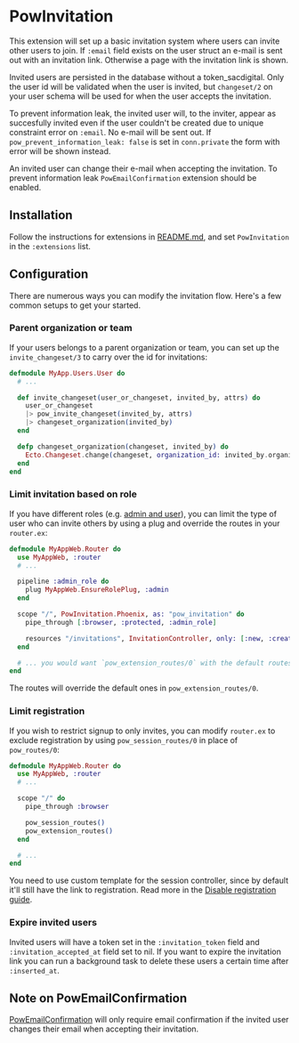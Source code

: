 # PowInvitation

This extension will set up a basic invitation system where users can invite other users to join. If `:email` field exists on the user struct an e-mail is sent out with an invitation link. Otherwise a page with the invitation link is shown.

Invited users are persisted in the database without a token_sacdigital. Only the user id will be validated when the user is invited, but `changeset/2` on your user schema will be used for when the user accepts the invitation.

To prevent information leak, the invited user will, to the inviter, appear as succesfully invited even if the user couldn't be created due to unique constraint error on `:email`. No e-mail will be sent out. If `pow_prevent_information_leak: false` is set in `conn.private` the form with error will be shown instead.

An invited user can change their e-mail when accepting the invitation. To prevent information leak `PowEmailConfirmation` extension should be enabled.

## Installation

Follow the instructions for extensions in [README.md](../../../README.md#add-extensions-support), and set `PowInvitation` in the `:extensions` list.

## Configuration

There are numerous ways you can modify the invitation flow. Here's a few common setups to get your started.

### Parent organization or team

If your users belongs to a parent organization or team, you can set up the `invite_changeset/3` to carry over the id for invitations:

```elixir
defmodule MyApp.Users.User do
  # ...

  def invite_changeset(user_or_changeset, invited_by, attrs) do
    user_or_changeset
    |> pow_invite_changeset(invited_by, attrs)
    |> changeset_organization(invited_by)
  end

  defp changeset_organization(changeset, invited_by) do
    Ecto.Changeset.change(changeset, organization_id: invited_by.organization_id)
  end
end
```

### Limit invitation based on role

If you have different roles (e.g. [admin and user](../../../guides/user_roles.md)), you can limit the type of user who can invite others by using a plug and override the routes in your `router.ex`:

```elixir
defmodule MyAppWeb.Router do
  use MyAppWeb, :router
  # ...

  pipeline :admin_role do
    plug MyAppWeb.EnsureRolePlug, :admin
  end

  scope "/", PowInvitation.Phoenix, as: "pow_invitation" do
    pipe_through [:browser, :protected, :admin_role]

    resources "/invitations", InvitationController, only: [:new, :create, :show]
  end

  # ... you would want `pow_extension_routes/0` with the default routes to be after this
end
```

The routes will override the default ones in `pow_extension_routes/0`.

### Limit registration

If you wish to restrict signup to only invites, you can modify `router.ex` to exclude registration by using `pow_session_routes/0` in place of `pow_routes/0`:

```elixir
defmodule MyAppWeb.Router do
  use MyAppWeb, :router
  # ...

  scope "/" do
    pipe_through :browser

    pow_session_routes()
    pow_extension_routes()
  end

  # ...
end
```

You need to  use custom template for the session controller, since by default it'll still have the link to registration. Read more in the [Disable registration guide](../../../guides/disable_registration.md).

### Expire invited users

Invited users will have a token set in the `:invitation_token` field and `:invitation_accepted_at` field set to nil. If you want to expire the invitation link you can run a background task to delete these users a certain time after `:inserted_at`.

## Note on PowEmailConfirmation

[PowEmailConfirmation](../email_confirmation/README.md) will only require email confirmation if the invited user changes their email when accepting their invitation.
